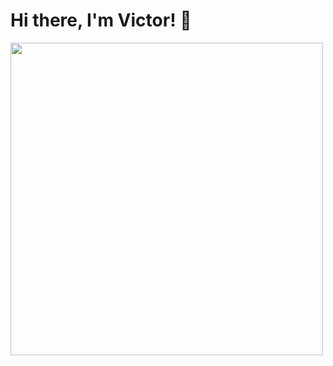 # Hi there, I'm Victor! 👋

<a href="https://github.com/i5nipe?tab=repositories">
  <img width="500px" src="https://github-readme-stats.anuraghazra1.vercel.app/api/top-langs/?username=i5nipe&count_private=true&layout=compact&hide=makefile,shell&hide_title=true&hide_border=true" />
</a>
